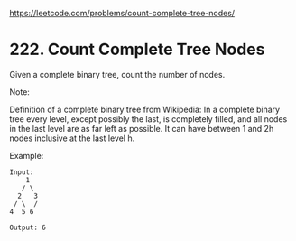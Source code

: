 https://leetcode.com/problems/count-complete-tree-nodes/

# 222. Count Complete Tree Nodes


Given a complete binary tree, count the number of nodes.

Note:

Definition of a complete binary tree from Wikipedia:
In a complete binary tree every level, except possibly the last, is completely filled, and all nodes in the last level are as far left as possible. It can have between 1 and 2h nodes inclusive at the last level h.

Example:

```
Input: 
    1
   / \
  2   3
 / \  /
4  5 6

Output: 6
```